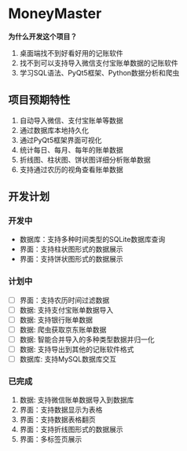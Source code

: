 # MoneyMaster

**为什么开发这个项目？**

1. 桌面端找不到好看好用的记账软件
2. 找不到可以支持导入微信支付宝账单数据的记账软件
3. 学习SQL语法、PyQt5框架、Python数据分析和爬虫

## 项目预期特性

1. 自动导入微信、支付宝账单等数据 
2. 通过数据库本地持久化 
3. 通过PyQt5框架界面可视化 
4. 统计每日、每月、每年的账单数据
5. 折线图、柱状图、饼状图详细分析账单数据
6. 支持通过农历的视角查看账单数据

## 开发计划

### 开发中

- 数据库：支持多种时间类型的SQLite数据库查询
- 界面：支持柱状图形式的数据展示
- 界面：支持饼状图形式的数据展示

### 计划中

- [ ]  界面：支持农历时间过滤数据
- [ ]  数据: 支持支付宝账单数据导入
- [ ]  数据: 支持银行账单数据
- [ ]  数据: 爬虫获取京东账单数据
- [ ]  数据: 智能合并导入的多种类型数据并归一化
- [ ]  数据: 支持导出到其他的记账软件格式
- [ ]  数据库: 支持MySQL数据库交互

### 已完成

1. 数据: 支持微信账单数据导入到数据库
2. 界面：支持数据显示为表格
3. 界面：支持数据表格翻页
4. 界面：支持折线图形式的数据展示
5. 界面：多标签页展示
